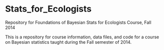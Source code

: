 Stats_for_Ecologists
====================

Repository for Foundations of Bayesian Stats for Ecologists Course, Fall 2014


This is a repository for course information, data files, and code for a course on Bayesian statistics taught during the Fall semester of 2014.
